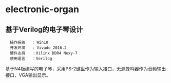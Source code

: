 # electronic-organ
## 基于Verilog的电子琴设计
```
  操作系统   : Win10    
  开发环境   : Vivado 2016.2  
  硬件支持   ：Xilinx DDR4 Nexy-7
  使用语言   ：Verilog
```
基于N4板编写的电子琴，采用PS-2键盘作为输入接口，无源蜂鸣器作为音频输出接口，VGA输出显示。
